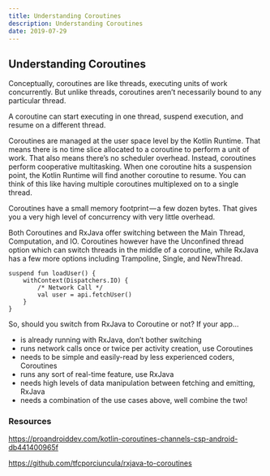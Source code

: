 ```yaml
---
title: Understanding Coroutines
description: Understanding Coroutines
date: 2019-07-29
---
```


## Understanding Coroutines

Conceptually, coroutines are like threads, executing units of work concurrently. But unlike threads, coroutines aren’t necessarily bound to any particular thread.

A coroutine can start executing in one thread, suspend execution, and resume on a different thread.

Coroutines are managed at the user space level by the Kotlin Runtime. That means there is no time slice allocated to a coroutine to perform a unit of work. That also means there’s no scheduler overhead. Instead, coroutines perform cooperative multitasking. When one coroutine hits a suspension point, the Kotlin Runtime will find another coroutine to resume. You can think of this like having multiple coroutines multiplexed on to a single thread.

Coroutines have a small memory footprint — a few dozen bytes. That gives you a very high level of concurrency with very little overhead.

Both Coroutines and RxJava offer switching between the Main Thread, Computation, and IO. Coroutines however have the Unconfined thread option which can switch threads in the middle of a coroutine, while RxJava has a few more options including Trampoline, Single, and NewThread.

```
suspend fun loadUser() {
    withContext(Dispatchers.IO) {
        /* Network Call */
        val user = api.fetchUser()
    }
}
```

So, should you switch from RxJava to Coroutine or not?
If your app…

  -  is already running with RxJava, don’t bother switching
  -  runs network calls once or twice per activity creation, use Coroutines
  -  needs to be simple and easily-read by less experienced coders, Coroutines
  -  runs any sort of real-time feature, use RxJava
  -  needs high levels of data manipulation between fetching and emitting, RxJava
  -  needs a combination of the use cases above, well combine the two!



### Resources
https://proandroiddev.com/kotlin-coroutines-channels-csp-android-db441400965f

https://github.com/tfcporciuncula/rxjava-to-coroutines


